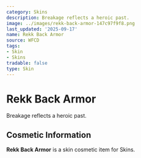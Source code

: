 ```yaml
---
category: Skins
description: Breakage reflects a heroic past.
image: ../images/rekk-back-armor-147c97f9f8.png
last_updated: '2025-09-17'
name: Rekk Back Armor
source: WFCD
tags:
- Skin
- Skins
tradable: false
type: Skin
---
```


# Rekk Back Armor

Breakage reflects a heroic past.

## Cosmetic Information

**Rekk Back Armor** is a skin cosmetic item for Skins.

